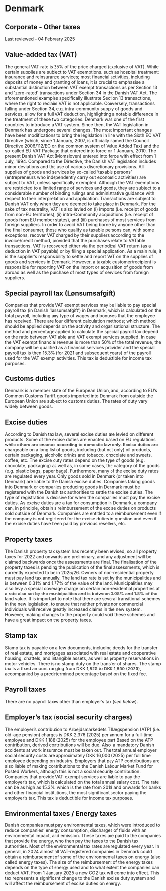 # Denmark
## Corporate - Other taxes
Last reviewed - 04 February 2025
## Value-added tax (VAT)
The general VAT rate is 25% of the price charged (exclusive of VAT).
While certain supplies are subject to VAT exemptions, such as hospital treatment; insurance and reinsurance services; most financial activities, including deposits of money and granting of loans, it is crucial to emphasise a substantial distinction between VAT exempt transactions as per Section 13 and 'zero-rated' transactions under Section 34 in the Danish VAT Act. The aforementioned examples specifically illustrate Section 13 transactions, where the right to reclaim VAT is not applicable. Conversely, transactions falling under Section 34, e.g. intra-community supply of goods and services, allow for a full VAT deduction, highlighting a notable difference in the treatment of these two categories.
Denmark was one of the first countries to introduce a VAT system. Since then, the VAT legislation in Denmark has undergone several changes. The most important changes have been modifications to bring the legislation in line with the Sixth EC VAT Directive (which, since 1 January, 2007, is officially named the Council Directive 2006/112/EC on the common system of Value Added Tax) and the so-called EU VAT Package that entered into force on 1 January, 2010.
The present Danish VAT Act (Momsloven) entered into force with effect from 1 July, 1994. Compared to the Directive, the Danish VAT legislation includes minor deviations and the use of various discretionary provisions.
All supplies of goods and services by so-called ‘taxable persons’ (entrepreneurs who independently carry out economic activities) are subject to VAT, unless specifically exempted. Although the VAT exemptions are restricted to a limited range of services and goods, they are subject to a considerable number of binding rulings and administrative guidance with respect to their interpretation and application.
Transactions are subject to Danish VAT only when they are deemed to take place in Denmark. For the sake of tax neutrality, VAT is also levied on (i) imports (i.e. receipt of goods from non-EU territories), (ii) intra-Community acquisitions (i.e. receipt of goods from EU member states), and (iii) purchases of most services from foreign suppliers.
In order to avoid VAT being borne by anyone other than the final consumer, those who qualify as taxable persons can, with some exceptions, recover VAT charged by their suppliers according to the invoice/credit method, provided that the purchases relate to VATable transactions. VAT is recovered either via the periodical VAT return (as a deduction in VAT payable) or by filing a special application.
As a main rule, it is the supplier’s responsibility to settle and report VAT on the supplies of goods and services in Denmark. However, a taxable customer/recipient is responsible for reporting VAT on the import or acquisition of goods from abroad as well as the purchase of most types of services from foreign suppliers.
## Special payroll tax (Lønsumsafgift)
Companies that provide VAT exempt services may be liable to pay special payroll tax (in Danish ‘lønsumsafgift’) in Denmark, which is calculated on the total payroll, including any type of wages and bonuses that the employee has received. There are four different calculation methods; which method should be applied depends on the activity and organisational structure. The method and percentage applied to calculate the special payroll tax depend on the ratio between VAT able and VAT exempt services supplied.
In case the VAT exempt financial revenue is more than 50% of the total revenue, the company will be qualified as a financial services provider and the special payroll tax is then 15.3% (for 2021 and subsequent years) of the payroll used for the VAT exempt activities.
This tax is deductible for income tax purposes.
## Customs duties
Denmark is a member state of the European Union, and, according to EU’s Common Customs Tariff, goods imported into Denmark from outside the European Union are subject to customs duties. The rates of duty vary widely between goods.
## Excise duties
According to Danish tax law, several excise duties are levied on different products. Some of the excise duties are enacted based on EU regulations while others are enacted according to domestic law only.
Excise duties are chargeable on a long list of goods, including (but not only) oil products, certain packaging, alcoholic drinks and tobacco, chocolate and sweets, coffee, etc.
The excise duty rates depend on the type of goods (e.g. chocolate, packaging) as well as, in some cases, the category of the goods (e.g. plastic bags, paper bags). Furthermore, many of the excise duty rates are regulated every year.
Only goods sold in Denmark (or taken into Denmark) are liable to the Danish excise duties. Companies taking goods into Denmark or companies producing goods in Denmark must be registered with the Danish tax authorities to settle the excise duties. 
The type of registration is decisive for when the companies must pay the excise duties. 
As excise duties are a tax for consumption in Denmark, a company can, in principle, obtain a reimbursement of the excise duties on products sold outside of Denmark. Companies are entitled to a reimbursement even if the company is not registered for the excise duties in question and even if the excise duties have been paid by previous resellers, etc.
## Property taxes
The Danish property tax system has recently been revised, so all property taxes for 2022 and onwards are preliminary, and any adjustment will be claimed backwards once the assessments are final. The finalisation of the property taxes is pending the publication of the final assessments, which is currently expected to be in 2025/26. 
Owners of non-residential property must pay land tax annually. The land tax rate is set by the municipalities and is between 0.31% and 1.77% of the value of the land. Municipalities may also levy a special coverage charge on certain non-residential properties at a rate also set by the municipalities and is between 0.08% and 1.8% of the land value.
It is important to note that there are several transitional schemes in the new legislation, to ensure that neither private nor commercial individuals will receive greatly increased claims in the new system. However, making changes to the property could void these schemes and have a great impact on the property taxes.
## Stamp tax
Stamp tax is payable on a few documents, including deeds for the transfer of real estate, and mortgages associated with real estate and cooperative housing, chattels, and intangible assets, as well as property reservations in motor vehicles. There is no stamp duty on the transfer of shares.
The stamp tax is a fixed amount ranging from DKK 1,825 to DKK 1,850 (2025), accompanied by a predetermined percentage based on the fixed fee.
## Payroll taxes
There are no payroll taxes other than employer’s tax (_see below_).
## Employer’s tax (social security charges)
The employer’s contribution to Arbejdsmarkedets Tillægspension (ATP) (i.e. old-age pension) charges is DKK 2,376 (2025) per annum for a full-time employee and DKK 1,188 (2025) for the employee part
Based on the ATP contribution, derived contributions will be due. Also, a mandatory Danish accidents at work insurance must be taken out. The total annual employer social security costs are approximately DKK 16,000 (2025) per full time employee depending on industry.
Employers that pay ATP contributions are also liable of making contributions to the Danish Labour Market Fund for Posted Workers, although this is not a social security contribution.
Companies that provide VAT-exempt services are liable to pay the employer’s tax, which is calculated on the total annual salary cost. The rate can be as high as 15.3%, which is the rate from 2018 and onwards for banks and other financial institutions, the most significant sector paying the employer’s tax. This tax is deductible for income tax purposes.
## Environmental taxes / Energy taxes
Danish companies must pay environmental taxes, which were introduced to reduce companies’ energy consumption, discharges of fluids with an environmental impact, and emission. These taxes are paid to the companies that provide the energy, who then pay the taxes to the Danish tax authorities. Most of the environmental tax rates are regulated every year.
In general, in 2024 almost all VAT-registered companies in Denmark could obtain a reimbursement of some of the environmental taxes on energy (also called energy taxes). The size of the reimbursement of the energy taxes depends on the type of energy used and to what extent the companies can deduct VAT.
From 1 January 2025 a new CO2 tax will come into effect. This tax represents a significant change to the Danish excise duty system and will affect the reimbursement of excise duties on energy.
